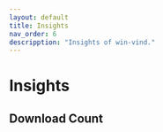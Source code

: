 ```yaml
---
layout: default
title: Insights  
nav_order: 6  
descripption: "Insights of win-vind."  
---  
```


# Insights  

## Download Count  

<canvas id="myChart" width=400 height=400></canvas>  

<script src="https://cdnjs.cloudflare.com/ajax/libs/Chart.js/2.9.4/Chart.min.js"></script>  

<br>    

<script>  
var request = new XMLHttpRequest();
var result = requests.get('https://api.github.com/repos/pit-ray/win-vind/releases')
console.log(result) ;

/*
for item in r.json():
  print("tag_name: ",item["tag_name"])
  print("name: ", item["name"])
  print(item["assets"][0]["url"])
  print("download count: ", item["assets"][0]["download_count"])
  print("")
  x.append(item["name"])
  y.append(item["assets"][0]["download_count"])

x.reverse()
y.reverse()


var ctx = document.getElementById("myChart");
var myChart = new Chart(ctx, {
    type: 'bar',
    data: {
        labels: ["赤", "青", "黄", "緑", "紫", "橙"],
        datasets: [{
            label: '得票数',
            data: [12, 19, 3, 5, 2, 3],
            backgroundColor: [
                'rgba(255, 99, 132, 0.2)',
                'rgba(54, 162, 235, 0.2)',
                'rgba(255, 206, 86, 0.2)',
                'rgba(75, 192, 192, 0.2)',
                'rgba(153, 102, 255, 0.2)',
                'rgba(255, 159, 64, 0.2)'
            ],
            borderColor: [
                'rgba(255,99,132,1)',
                'rgba(54, 162, 235, 1)',
                'rgba(255, 206, 86, 1)',
                'rgba(75, 192, 192, 1)',
                'rgba(153, 102, 255, 1)',
                'rgba(255, 159, 64, 1)'
            ],
            borderWidth: 1
        }]
    },
    options: {
        scales: {
            yAxes: [{
                ticks: {
                    beginAtZero:true
                }
            }]
        }
    }
});
*/
</script>

